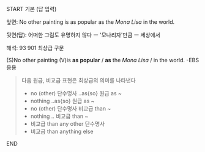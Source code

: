 START
기본 (답 입력)

앞면:
No other painting is as popular as the *Mona Lisa* in the world.


뒷면(답):
어떠한 그림도 유명하지 않다 ㅡ '모나리자'만큼 ㅡ 세상에서


해석:
93 901 최상급 구문

(S)No other painting (V)is **as** **popular** / **as** the *Mona Lisa* / in the world.
-EBS 응용

> 다음 원급, 비교급 표현은 최상급의 의미를 나타낸다
> - no (other) 단수명사 ..as{so} 원급 as ~
> - nothing ..as{so} 원급 as ~
> - no (other) 단수명사 비교급 than ~
> - nothing .. 비교급 than ~
> - 비교급 than any other 단수명사
> - 비교급 than anything else
<!--ID: 1696749860103-->
END